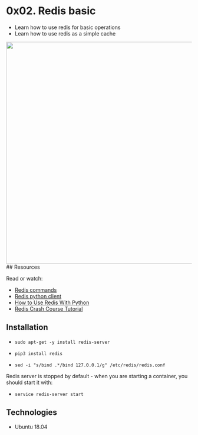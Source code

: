# 0x02. Redis basic
* Learn how to use redis for basic operations
* Learn how to use redis as a simple cache
<img src="https://files.realpython.com/media/A-Guide-to-Redis--Python_Watermarked.fadbf320f71f.jpg" width="600px"/>
## Resources

Read or watch:

* [Redis commands](https://redis.io/commands/)
* [Redis python client](https://redis-py.readthedocs.io/en/stable/)
* [How to Use Redis With Python](https://realpython.com/python-redis/)
* [Redis Crash Course Tutorial](https://www.youtube.com/watch?v=Hbt56gFj998)
## Installation
* `sudo apt-get -y install redis-server`

* `pip3 install redis`

* `sed -i "s/bind .*/bind 127.0.0.1/g" /etc/redis/redis.conf`

Redis server is stopped by default - when you are starting a container, you should start it with:

* `service redis-server start`

## Technologies
* Ubuntu 18.04